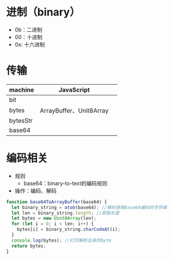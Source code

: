 # 进制（binary）
- 0b：二进制
- 00：十进制
- 0x: 十六进制

# 传输
| machine | JavaScript |     |
| ------- | ---------- | --- |
| bit     |            |     |
| bytes  | ArrayBuffer、Unit8Array |     |
| bytesStr|||
| base64 |||

# 编码相关
- 规则
  - base64：binary-to-text的编码规则
- 操作：编码、解码



```javascript
function base64ToArrayBuffer(base64) {
  let binary_string = atob(base64); //解码使用base64编码的字符串
  let len = binary_string.length; //获取长度
  let bytes = new Uint8Array(len);
  for (let i = 0; i < len; i++) {
    bytes[i] = binary_string.charCodeAt(i);
  }
  console.log(bytes); //打印解析出来的byte
  return bytes;
}
```